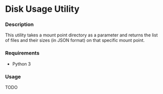 # Disk Usage Utility

### Description
This utility takes a mount point directory as a parameter and returns the list of files and their sizes (in JSON format) on that specific mount point.

### Requirements
* Python 3

### Usage
TODO